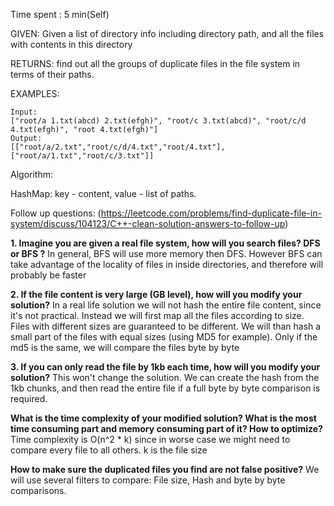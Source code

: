Time spent :  5 min(Self)

GIVEN: Given a list of directory info including directory path, and all the files with contents in this directory

RETURNS:  find out all the groups of duplicate files in the file system in terms of their paths.

EXAMPLES:

```
Input:
["root/a 1.txt(abcd) 2.txt(efgh)", "root/c 3.txt(abcd)", "root/c/d 4.txt(efgh)", "root 4.txt(efgh)"]
Output:  
[["root/a/2.txt","root/c/d/4.txt","root/4.txt"],["root/a/1.txt","root/c/3.txt"]]
```

Algorithm:

HashMap: key - content, value - list of paths.

Follow up questions: (https://leetcode.com/problems/find-duplicate-file-in-system/discuss/104123/C++-clean-solution-answers-to-follow-up)

**1. Imagine you are given a real file system, how will you search files? DFS or BFS ?**
In general, BFS will use more memory then DFS. However BFS can take advantage of the locality of files in inside directories, and therefore will probably be faster

**2. If the file content is very large (GB level), how will you modify your solution?**
In a real life solution we will not hash the entire file content, since it's not practical. Instead we will first map all the files according to size. Files with different sizes are guaranteed to be different. We will than hash a small part of the files with equal sizes (using MD5 for example). Only if the md5 is the same, we will compare the files byte by byte

**3. If you can only read the file by 1kb each time, how will you modify your solution?**
This won't change the solution. We can create the hash from the 1kb chunks, and then read the entire file if a full byte by byte comparison is required.

**What is the time complexity of your modified solution? What is the most time consuming part and memory consuming part of it? How to optimize?**
Time complexity is O(n^2 * k) since in worse case we might need to compare every file to all others. k is the file size

**How to make sure the duplicated files you find are not false positive?**
We will use several filters to compare: File size, Hash and byte by byte comparisons.